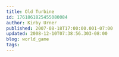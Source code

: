 ```yaml
---
title: Old Turbine
id: 1761861825455080084
author: Kirby Urner
published: 2007-08-18T17:00:00.001-07:00
updated: 2008-12-10T07:38:56.303-08:00
blog: world_game
tags: 
---
```


